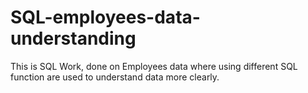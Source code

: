 # SQL-employees-data-understanding
This is SQL Work, done on Employees data where using different SQL function are used to understand data more clearly.
